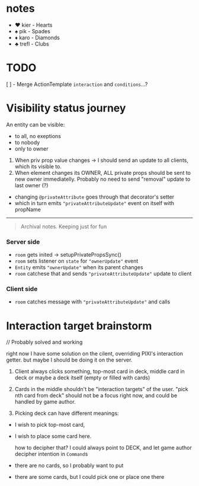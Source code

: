 # notes

- ♥ kier - Hearts
- ♠ pik - Spades
- ♦ karo - Diamonds
- ♣ trefl - Clubs

# TODO

[ ] - Merge ActionTemplate `interaction` and `conditions`...?

# Visibility status journey

An entity can be visible:

- to all, no exeptions
- to nobody
- only to owner

1. When priv prop value changes -> I should send an update to all clients, which its visible to.
2. When element changes its OWNER, ALL private props should be sent to new owner immediatelly. Probably no need to send "removal" update to last owner (?)

- changing `@privateAttribute` goes through that decorator's setter
- which in turn emits `"privateAttributeUpdate"` event on itself with propName

---

> Archival notes. Keeping just for fun

### Server side

- `room` gets inited -> setupPrivatePropsSync()
- `room` sets listener on `state` for `"ownerUpdate"` event
- `Entity` emits `"ownerUpdate"` when its parent changes
- `room` catchese that and sends `"privateAttributeUpdate"` update to client

### Client side

- `room` catches message with `"privateAttributeUpdate"` and calls

# Interaction target brainstorm

// Probably solved and working

right now I have some solution on the cilent, overriding PIXI's interaction getter.
but maybe I should be doing it on the server.

1. Client always clicks something, top-most card in deck, middle card in deck or maybe a deck itself (empty or filled with cards)

2. Cards in the middle shouldn't be "interaction targets" of the user. "pick nth card from deck" should not be a focus right now, and could be handled by game author.

3. Picking deck can have different meanings:

- I wish to pick top-most card,
- I wish to place some card here.

  how to decipher that? I could always point to DECK, and let game author decipher intention in `Command`s

- there are no cards, so I probably want to put
- there are some cards, but I could pick one or place one there
